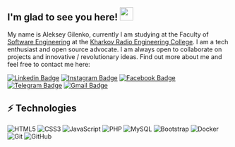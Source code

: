 ## I'm glad to see you here! <img src="https://raw.githubusercontent.com/aemmadi/aemmadi/master/wave.gif" width="30px">

My name is Aleksey Gilenko, currently I am studying at the Faculty of [Software Engineering](http://www.hrtt.kh.ua/2017/04/16/%d1%96%d0%bd%d0%b6%d0%b5%d0%bd%d0%b5%d1%80%d1%96%d1%8f-%d0%bf%d1%80%d0%be%d0%b3%d1%80%d0%b0%d0%bc%d0%bd%d0%be%d0%b3%d0%be-%d0%b7%d0%b0%d0%b1%d0%b5%d0%b7%d0%bf%d0%b5%d1%87%d0%b5%d0%bd%d0%bd%d1%8f/) at the [Kharkov Radio Engineering College](http://www.hrtt.kh.ua/). I am a tech enthusiast and open source advocate. I am always open to collaborate on projects and innovative / revolutionary ideas. Find out more about me and feel free to contact me here:

[![Linkedin Badge](https://img.shields.io/badge/-LinkedIn-blue?style=flat-square&logo=Linkedin&logoColor=white&link=https://www.linkedin.com/in/aleksei-gilenko/)](https://www.linkedin.com/in/aleksei-gilenko/)
[![Instagram Badge](https://img.shields.io/badge/-Instagram-purple?style=flat-square&logo=instagram&logoColor=white&link=https://www.instagram.com/_a.gilenko_/)](https://www.instagram.com/_a.gilenko_/)
[![Facebook Badge](https://img.shields.io/badge/-Facebook-2D416B?style=flat-square&logo=Facebook&logoColor=4765A7&link=https://www.facebook.com/profile.php?id=100007361644056)](https://www.facebook.com/profile.php?id=100007361644056)
[![Telegram Badge](https://img.shields.io/badge/-Telegram-4E73B8?style=flat-square&logo=Telegram&logoColor=35ADE1&link=https://t.me/Sagittarius_1310)](https://t.me/Sagittarius_1310)
[![Gmail Badge](https://img.shields.io/badge/-Gmail-c14438?style=flat-square&logo=Gmail&logoColor=white&link=mailto:aleksey.gilenko@gmail.com)](mailto:aleksey.gilenko@gmail.com)
<!-- [![WhatsApp Badge](https://img.shields.io/badge/-WhatsApp-0F4A19?style=flat-square&logo=WhatsApp&logoColor=2BD247&link=)]() -->

## ⚡ Technologies

![HTML5](https://img.shields.io/badge/-HTML5-E34F26?style=flat-square&logo=html5&logoColor=white)
![CSS3](https://img.shields.io/badge/-CSS3-1572B6?style=flat-square&logo=css3)
![JavaScript](https://img.shields.io/badge/-JavaScript-6F7109?style=flat-square&logo=javascript)
![PHP](https://img.shields.io/badge/-PHP-272D5E?style=flat-square&logo=PHP)
![MySQL](https://img.shields.io/badge/-MySQL-002A2A?style=flat-square&logo=mysql)
![Bootstrap](https://img.shields.io/badge/-Bootstrap-563D7C?style=flat-square&logo=bootstrap)
![Docker](https://img.shields.io/badge/-Docker-025454?style=flat-square&logo=docker)
![Git](https://img.shields.io/badge/-Git-772719?style=flat-square&logo=git)
![GitHub](https://img.shields.io/badge/-GitHub-181717?style=flat-square&logo=github)
